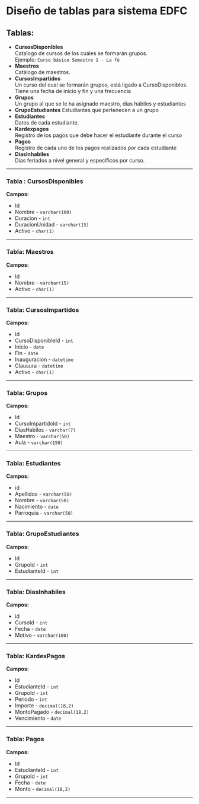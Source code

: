 # Diseño de tablas para sistema EDFC #

## Tablas:
  
- **CursosDisponibles**  
  Catalogo de cursos de los cuales se formarán grupos.  
  Ejemplo: `Curso básico Semestre 1 - La fé`
- **Maestros**  
  Catálogo de maestros.
- **CursosImpartidos**  
  Un curso del cual se formarán grupos, está ligado a CursoDisponibles.
  Tiene una fecha de inicio y fin y una frecuencia 
- **Grupos**  
  Un grupo al que se le ha asignado maestro, días hábiles y estudiantes 
- **GrupoEstudiantes**
  Estudiantes que pertenecen a un grupo	  
- **Estudiantes**  
  Datos de cada estudiante.
- **Kardexpagos**  
  Registro de los pagos que debe hacer el estudiante durante el curso
- **Pagos**  
  Registro de cada uno de los pagos realizados por cada estudiante
- **DiasInhabiles**  
  Dias feriados a nivel general y específicos por curso.

---
### Tabla : CursosDisponibles ###

**Campos:**  

- Id
- Nombre			- `varchar(100)`
- Duracion			- `int`
- DuracionUnidad	- `varchar(15)`
- Activo			- `char(1)`

---
### Tabla: Maestros ###

**Campos:**

- Id
- Nombre		- `varchar(15)`
- Activo		- `char(1)`


---
### Tabla: CursosImpartidos ###

**Campos:**

- Id
- CursoDisponibleId	- `int`
- Inicio			- `date`
- Fin				- `date`
- Inauguracion		- `datetime`
- Clausura			- `datetime`
- Activo			- `char(1)`

---
### Tabla: Grupos ###

**Campos:**

- Id
- CursoImpartidoId	- `int`
- DiasHabiles		- `varchar(7)`
- Maestro			- `varchar(50)`
- Aula				- `varchar(150)`

---
### Tabla: Estudiantes ###

**Campos:**

- id
- Apellidos		- `varchar(50)`
- Nombre		- `varchar(50)`
- Nacimiento	- `date`
- Parroquia		- `varchar(50)`

---
### Tabla: GrupoEstudiantes ###

**Campos:**

- Id
- GrupoId		- `int`
- EstudianteId	- `int`

---
### Tabla: DiasInhabiles ###

**Campos:**

- id
- CursoId		- `int`
- Fecha			- `date`
- Motivo		- `varchar(100)`

---
### Tabla: KardexPagos ###

**Campos:**

- Id
- EstudianteId	- `int`
- GrupoId		- `int`
- Periodo		- `int`
- Importe		- `decimal(18,2)`
- MontoPagado	- `decimal(18,2)`
- Vencimiento	- `date`

---
### Tabla: Pagos ###

**Campos:**

- Id
- EstudianteId	- `int`
- GrupoId		- `int`
- Fecha			- `date`
- Monto			- `decimal(18,2)`

---



